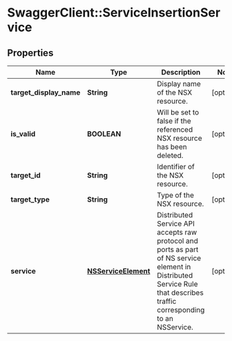 # SwaggerClient::ServiceInsertionService

## Properties
Name | Type | Description | Notes
------------ | ------------- | ------------- | -------------
**target_display_name** | **String** | Display name of the NSX resource. | [optional] 
**is_valid** | **BOOLEAN** | Will be set to false if the referenced NSX resource has been deleted. | [optional] 
**target_id** | **String** | Identifier of the NSX resource. | [optional] 
**target_type** | **String** | Type of the NSX resource. | [optional] 
**service** | [**NSServiceElement**](NSServiceElement.md) | Distributed Service API accepts raw protocol and ports as part of NS service element in Distributed Service Rule that describes traffic corresponding to an NSService.  | [optional] 


